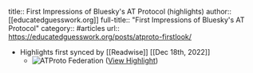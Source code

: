 title:: First Impressions of Bluesky's AT Protocol (highlights)
author:: [[educatedguesswork.org]]
full-title:: "First Impressions of Bluesky's AT Protocol"
category:: #articles
url:: https://educatedguesswork.org/posts/atproto-firstlook/

- Highlights first synced by [[Readwise]] [[Dec 18th, 2022]]
	- ![ATProto Federation](https://educatedguesswork.org/img/atproto-federation.png) ([View Highlight](https://read.readwise.io/read/01gmhmy4pbv99d8fh08hzv0t4g))